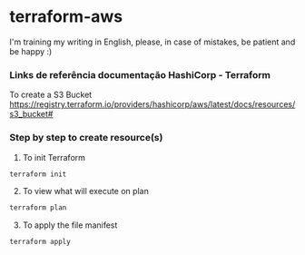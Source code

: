 # terraform-aws
I'm training my writing in English, please, in case of mistakes, be patient and be happy :)


### Links de referência documentação HashiCorp - Terraform

To create a S3 Bucket 
https://registry.terraform.io/providers/hashicorp/aws/latest/docs/resources/s3_bucket#

### Step by step to create resource(s)

1. To init Terraform
```sh
terraform init
```

2. To view what will execute on plan
```sh
terraform plan
```

3. To apply the file manifest
```sh
terraform apply
```